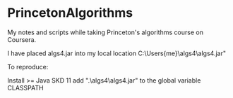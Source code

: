 # PrincetonAlgorithms
 My notes and scripts while taking Princeton's algorithms course on Coursera.

 I have placed algs4.jar into my local location C:\Users\{me}\algs4\algs4.jar"


To reproduce:

Install >= Java SKD 11
add ".\algs4\algs4.jar" to the global variable CLASSPATH
